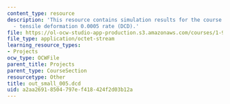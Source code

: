 ```yaml
---
content_type: resource
description: 'This resource contains simulation results for the course projects: NAMD
  - tensile deformation 0.0005 rate (DCD).'
file: https://ol-ocw-studio-app-production.s3.amazonaws.com/courses/1-978-from-nano-to-macro-introduction-to-atomistic-modeling-techniques-january-iap-2007/a2aa26918504797ef418424f2d03b12a_out_small_005.dcd
file_type: application/octet-stream
learning_resource_types:
- Projects
ocw_type: OCWFile
parent_title: Projects
parent_type: CourseSection
resourcetype: Other
title: out_small_005.dcd
uid: a2aa2691-8504-797e-f418-424f2d03b12a
---
```

